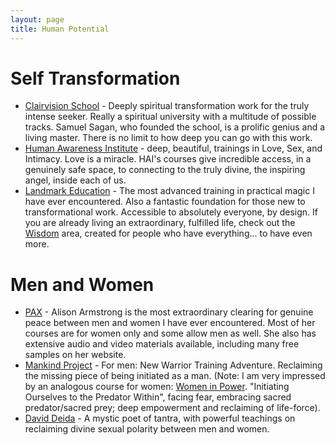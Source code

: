 ```yaml
---
layout: page
title: Human Potential
---
```


Self Transformation
===================

* [Clairvision School][] - Deeply spiritual transformation work for the truly intense seeker.  Really a spiritual university with a multitude of possible tracks.  Samuel Sagan, who founded the school, is a prolific genius and a living master.  There is no limit to how deep you can go with this work.  
* [Human Awareness Institute][] - deep, beautiful, trainings in Love, Sex, and Intimacy.  Love is a miracle.  HAI's courses give incredible access, in a genuinely safe space, to connecting to the truly divine, the inspiring angel, inside each of us.
* [Landmark Education][] - The most advanced training in practical magic I have ever encountered.  Also a fantastic foundation for those new to transformational work.  Accessible to absolutely everyone, by design.  If you are already living an extraordinary, fulfilled life, check out the [Wisdom][] area, created for people who have everything... to have even more.

Men and Women
=============

* [PAX][] - Alison Armstrong is the most extraordinary clearing for genuine peace between men and women I have ever encountered.  Most of her courses are for women only and some allow men as well.  She also has extensive audio and video materials available, including many free samples on her website.  
* [Mankind Project][] - For men: New Warrior Training Adventure.  Reclaiming the missing piece of being initiated as a man.  (Note: I am very impressed by an analogous course for women: [Women in Power][].  "Initiating Ourselves to the Predator Within", facing fear, embracing sacred predator/sacred prey; deep empowerment and reclaiming of life-force).
* [David Deida][] - A mystic poet of tantra, with powerful teachings on reclaiming divine sexual polarity between men and women.  



[Women in Power]: http://www.womeninpowerprogram.com
[Mankind Project]: http://mankindproject.org/
[Human Awareness Institute]: http://www.hai.org
[Clairvision School]: http://clairvision.org/
[PAX]: http://www.understandmen.com/
[Landmark Education]: http://www.landmarkeducation.com/
[Wisdom]: http://www.landmarkeducation.com/landmark_wisdom_unlimited.jsp
[David Deida]: http://www.deida.info
